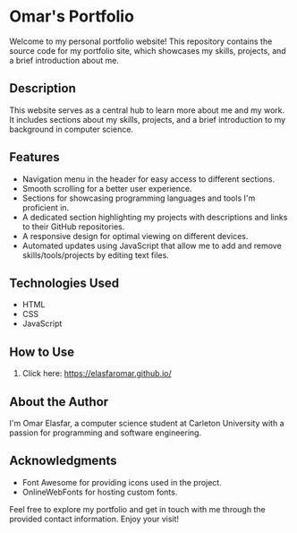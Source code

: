 # Omar's Portfolio

Welcome to my personal portfolio website! This repository contains the source code for my portfolio site, which showcases my skills, projects, and a brief introduction about me.

## Description

This website serves as a central hub to learn more about me and my work. It includes sections about my skills, projects, and a brief introduction to my background in computer science.

## Features

- Navigation menu in the header for easy access to different sections.
- Smooth scrolling for a better user experience.
- Sections for showcasing programming languages and tools I'm proficient in.
- A dedicated section highlighting my projects with descriptions and links to their GitHub repositories.
- A responsive design for optimal viewing on different devices.
- Automated updates using JavaScript that allow me to add and remove skills/tools/projects by editing text files.

## Technologies Used

- HTML
- CSS
- JavaScript

## How to Use

1. Click here: https://elasfaromar.github.io/

## About the Author

I'm Omar Elasfar, a computer science student at Carleton University with a passion for programming and software engineering.

## Acknowledgments

- Font Awesome for providing icons used in the project.
- OnlineWebFonts for hosting custom fonts.

Feel free to explore my portfolio and get in touch with me through the provided contact information. Enjoy your visit!

